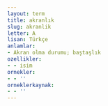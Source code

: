 ```yaml
---
layout: term
title: akranlık
slug: akranlik
letter: A
lisan: Türkçe
anlamlar:
- Akran olma durumu; baştaşlık
ozellikler:
- - isim
ornekler:
- - ''
orneklerkaynak:
- - ''
---
```

